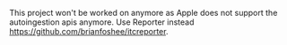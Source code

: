 This project won't be worked on anymore as Apple does not support the autoingestion apis anymore. Use Reporter instead https://github.com/brianfoshee/itcreporter.
